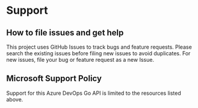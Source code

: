 # Support
## How to file issues and get help  
This project uses GitHub Issues to track bugs and feature requests. Please search the existing issues before filing new issues to avoid duplicates. For new issues, file your bug or feature request as a new Issue.
 
## Microsoft Support Policy  
Support for this Azure DevOps Go API is limited to the resources listed above.